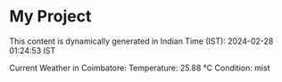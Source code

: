 # My Project

This content is dynamically generated in Indian Time (IST): 2024-02-28 01:24:53 IST


Current Weather in Coimbatore:
Temperature: 25.88 °C
Condition: mist
